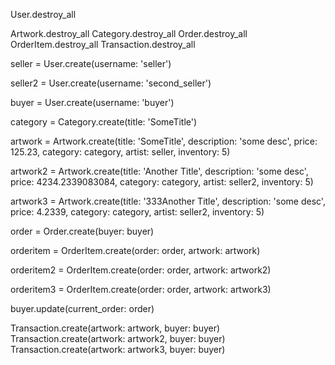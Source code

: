 User.destroy_all

Artwork.destroy_all
Category.destroy_all
Order.destroy_all
OrderItem.destroy_all
Transaction.destroy_all

seller = User.create(username: 'seller')

seller2 = User.create(username: 'second_seller')

buyer = User.create(username: 'buyer')

category = Category.create(title: 'SomeTitle')

artwork = Artwork.create(title: 'SomeTitle', description: 'some desc', price: 125.23, category: category, artist: seller, inventory: 5)

artwork2 = Artwork.create(title: 'Another Title', description: 'some desc', price: 4234.2339083084, category: category, artist: seller2, inventory: 5)

artwork3 = Artwork.create(title: '333Another Title', description: 'some desc', price: 4.2339, category: category, artist: seller2, inventory: 5)

order = Order.create(buyer: buyer)

orderitem = OrderItem.create(order: order, artwork: artwork)

orderitem2 = OrderItem.create(order: order, artwork: artwork2)

orderitem3 = OrderItem.create(order: order, artwork: artwork3)

buyer.update(current_order: order)

Transaction.create(artwork: artwork, buyer: buyer)
Transaction.create(artwork: artwork2, buyer: buyer)
Transaction.create(artwork: artwork3, buyer: buyer)
